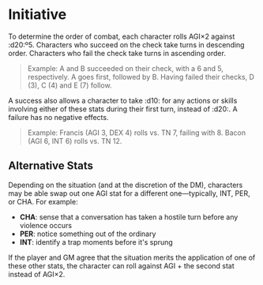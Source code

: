 # Initiative

To determine the order of combat, each character rolls AGI×2 against :d20:º5. Characters who succeed on the check take turns in descending order. Characters who fail the check take turns in ascending order.

> Example: A and B succeeded on their check, with a 6 and 5, respectively. A goes first, followed by B. Having failed their checks, D (3), C (4) and E (7) follow.

<!--@TODO: take 10 isn't a thing anymore-->

A success also allows a character to take :d10: for any actions or skills involving either of these stats during their first turn, instead of :d20:. A failure has no negative effects.

> Example: Francis (AGI 3, DEX 4) rolls vs. TN 7, failing with 8. Bacon (AGI 6, INT 6) rolls vs. TN 12.

## Alternative Stats

Depending on the situation (and at the discretion of the DM), characters may be able swap out one AGI stat for a different one—typically, INT, PER, or CHA. For example:

- **CHA**: sense that a conversation has taken a hostile turn before any violence occurs
- **PER**: notice something out of the ordinary
- **INT**: identify a trap moments before it's sprung

If the player and GM agree that the situation merits the application of one of these other stats, the character can roll against AGI + the second stat instead of AGI×2.
